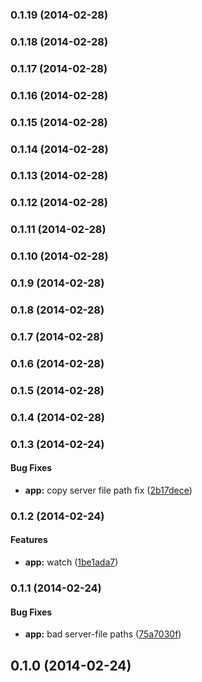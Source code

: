 <a name="0.1.19"></a>
### 0.1.19 (2014-02-28)


<a name="0.1.18"></a>
### 0.1.18 (2014-02-28)


<a name="0.1.17"></a>
### 0.1.17 (2014-02-28)


<a name="0.1.16"></a>
### 0.1.16 (2014-02-28)


<a name="0.1.15"></a>
### 0.1.15 (2014-02-28)


<a name="0.1.14"></a>
### 0.1.14 (2014-02-28)


<a name="0.1.13"></a>
### 0.1.13 (2014-02-28)


<a name="0.1.12"></a>
### 0.1.12 (2014-02-28)


<a name="0.1.11"></a>
### 0.1.11 (2014-02-28)


<a name="0.1.10"></a>
### 0.1.10 (2014-02-28)


<a name="0.1.9"></a>
### 0.1.9 (2014-02-28)


<a name="0.1.8"></a>
### 0.1.8 (2014-02-28)


<a name="0.1.7"></a>
### 0.1.7 (2014-02-28)


<a name="0.1.6"></a>
### 0.1.6 (2014-02-28)


<a name="0.1.5"></a>
### 0.1.5 (2014-02-28)


<a name="0.1.4"></a>
### 0.1.4 (2014-02-28)


<a name="0.1.3"></a>
### 0.1.3 (2014-02-24)


#### Bug Fixes

* **app:** copy server file path fix ([2b17dece](http://github.com/jewelsjacobs/lineman-server/commit/2b17dece5b583cc2dfc66f5a761f62e5d8dd2542))


<a name="0.1.2"></a>
### 0.1.2 (2014-02-24)


#### Features

* **app:** watch ([1be1ada7](http://github.com/jewelsjacobs/lineman-server/commit/1be1ada73771981f60ecca91932370b8bdd5017f))


<a name="0.1.1"></a>
### 0.1.1 (2014-02-24)


#### Bug Fixes

* **app:** bad server-file paths ([75a7030f](http://github.com/jewelsjacobs/lineman-server/commit/75a7030f82ac02e3ee55f6aef3419891d5feb18f))


<a name="0.1.0"></a>
## 0.1.0 (2014-02-24)


